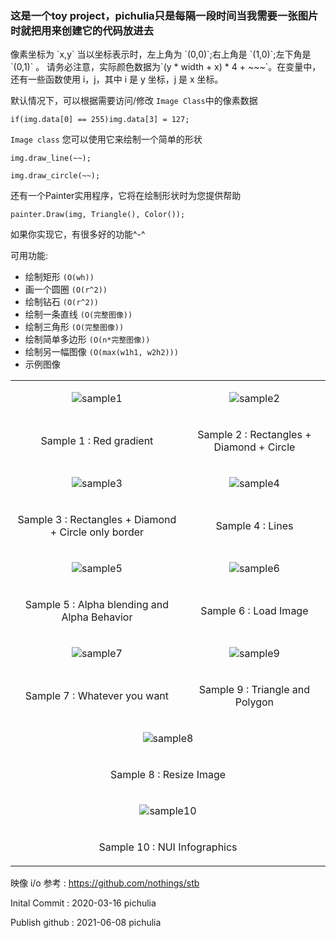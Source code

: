 <h3>这是一个toy project，pichulia只是每隔一段时间当我需要一张图片时就把用来创建它的代码放进去</h3>
像素坐标为 `x,y` 当以坐标表示时，左上角为 `(0,0)`;右上角是 `(1,0)`;左下角是 `(0,1)` 。 请务必注意，实际颜色数据为`(y * width + x) * 4 + ~~~`。在变量中，还有一些函数使用 i，j，其中 i 是 y 坐标，j 是 x 坐标。

默认情况下，可以根据需要访问/修改 `Image Class`中的像素数据

`if(img.data[0] == 255)img.data[3] = 127;`

`Image class` 您可以使用它来绘制一个简单的形状

`img.draw_line(~~);`

`img.draw_circle(~~);`

还有一个Painter实用程序，它将在绘制形状时为您提供帮助

`painter.Draw(img, Triangle(), Color());`

如果你实现它，有很多好的功能^-^

可用功能:

* 绘制矩形 `(O(wh))`
* 画一个圆圈 `(O(r^2))`
* 绘制钻石 `(O(r^2))`
* 绘制一条直线 `(O(完整图像))`
* 绘制三角形 `(O(完整图像))`
* 绘制简单多边形 `(O(n*完整图像))`
* 绘制另一幅图像 `(O(max(w1h1, w2h2)))`
* 示例图像

<table>
  <tr><td><p align="center"><img src="./sampleImages/sample1.png" alt="sample1"/></p></td><td><p align="center"><img src="./sampleImages/sample2.png" alt="sample2"/></p></td></tr>
  <tr><td><p align="center">Sample 1 : Red gradient                              </p></td><td><p align="center">Sample 2 : Rectangles + Diamond + Circle             </p></td></tr>
  <tr><td><p align="center"><img src="./sampleImages/sample3.png" alt="sample3"/></p></td><td><p align="center"><img src="./sampleImages/sample4.png" alt="sample4"/></p></td></tr>
  <tr><td><p align="center">Sample 3 : Rectangles + Diamond + Circle only border </p></td><td><p align="center">Sample 4 : Lines                                     </p></td></tr>
  <tr><td><p align="center"><img src="./sampleImages/sample5.png" alt="sample5"/></p></td><td><p align="center"><img src="./sampleImages/sample6.png" alt="sample6"/></p></td></tr>
  <tr><td><p align="center">Sample 5 : Alpha blending and Alpha Behavior         </p></td><td><p align="center">Sample 6 : Load Image                                </p></td></tr>
  <tr><td><p align="center"><img src="./sampleImages/sample7.png" alt="sample7"/></p></td><td><p align="center"><img src="./sampleImages/sample9.png" alt="sample9"/></p></td></tr>
  <tr><td><p align="center">Sample 7 : Whatever you want                         </p></td><td><p align="center">Sample 9 : Triangle and Polygon                      </p></td></tr>
  <tr><td colspan=2><p align="center"><img src="./sampleImages/sample8.png" alt="sample8"/>                                                                          </p></td></tr>
  <tr><td colspan=2><p align="center">Sample 8 : Resize Image                                                                                                        </p></td></tr>
  <tr><td colspan=2><p align="center"><img src="./sampleImages/sample10.png" alt="sample10"/>                                                                        </p></td></tr>
  <tr><td colspan=2><p align="center">Sample 10 : NUI Infographics                                                                                                   </p></td></tr>
</table>

映像 i/o 参考 : https://github.com/nothings/stb

Inital Commit : 2020-03-16 pichulia

Publish github : 2021-06-08 pichulia
